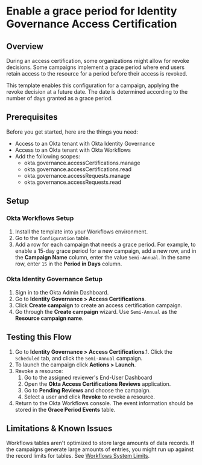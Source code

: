 # Enable a grace period for Identity Governance Access Certification

## Overview

During an access certification, some organizations might allow for revoke decisions. Some campaigns implement a grace period where end users retain access to the resource for a period before their access is revoked.

This template enables this configuration for a campaign, applying the revoke decision at a future date. The date is determined according to the number of days granted as a grace period.

## Prerequisites

Before you get started, here are the things you need:
- Access to an Okta tenant with Okta Identity Governance
- Access to an Okta tenant with Okta Workflows
- Add the following scopes: 
    - okta.governance.accessCertifications.manage
    - okta.governance.accessCertifications.read
    - okta.governance.accessRequests.manage
    - okta.governance.accessRequests.read

## Setup

### Okta Workflows Setup

1. Install the template into your Workflows environment.
1. Go to the `Configuration` table.
1. Add a row for each campaign that needs a grace period. For example, to enable a 15-day grace period for a new campaign, add a new row, and in the **Campaign Name** column, enter the value `Semi-Annual`. In the same row, enter `15` in the **Period in Days** column.

### Okta Identity Governance Setup

1. Sign in to the Okta Admin Dashboard.
2. Go to **Identity Governance > Access Certifications**.
3. Click **Create campaign** to create an access certification campaign.
4. Go through the **Create campaign** wizard. Use `Semi-Annual` as the **Resource campaign name**.

## Testing this Flow

1. Go to **Identity Governance > Access Certifications**.1. Click the `Scheduled` tab, and click the `Semi-Annual` campaign.
1. To launch the campaign click **Actions > Launch**.
2. Revoke a resource:
    1. Go to the assigned reviewer's End-User Dashboard 
    1. Open the **Okta Access Certifications Reviews** application. 
    1. Go to **Pending Reviews** and choose the campaign. 
    1. Select a user and click **Revoke** to revoke a resource.
3. Return to the Okta Workflows console. The event information should be stored in the **Grace Period Events** table.

## Limitations & Known Issues

Workflows tables aren't optimized to store large amounts of data records. If the campaigns generate large amounts of entries, you might run up against the record limits for tables. See [Workflows System Limits](https://help.okta.com/wf/en-us/content/topics/workflows/workflows-system-limits.htm).
